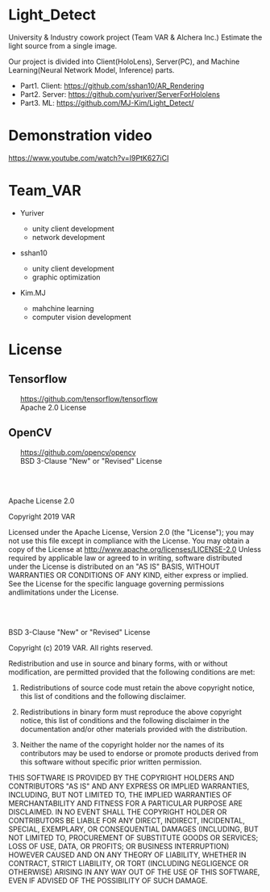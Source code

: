# Light_Detect
University &amp; Industry cowork project (Team VAR &amp; Alchera Inc.)
Estimate the light source from a single image.

Our project is divided into Client(HoloLens), Server(PC), and Machine Learning(Neural Network Model, Inference) parts.
- Part1. Client: https://github.com/sshan10/AR_Rendering
- Part2. Server: https://github.com/yuriver/ServerForHololens
- Part3. ML: https://github.com/MJ-Kim/Light_Detect/

# Demonstration video
https://www.youtube.com/watch?v=I9PtK627iCI

# Team_VAR
- Yuriver 
  - unity client development
  - network development
  
- sshan10
  - unity client development
  - graphic optimization
  
- Kim.MJ
  - mahchine learning
  - computer vision development

# License  
## Tensorflow
&nbsp;&nbsp;&nbsp;&nbsp;&nbsp;&nbsp;https://github.com/tensorflow/tensorflow  
&nbsp;&nbsp;&nbsp;&nbsp;&nbsp;&nbsp;Apache 2.0 License  

## OpenCV
&nbsp;&nbsp;&nbsp;&nbsp;&nbsp;&nbsp;https://github.com/opencv/opencv  
&nbsp;&nbsp;&nbsp;&nbsp;&nbsp;&nbsp;BSD 3-Clause "New" or "Revised" License  

<br>
<br>

Apache License 2.0

Copyright 2019 VAR


Licensed under the Apache License, Version 2.0 (the "License");
you may not use this file except in compliance with the License.
You may obtain a copy of the License at
http://www.apache.org/licenses/LICENSE-2.0
Unless required by applicable law or agreed to in writing, software
distributed under the License is distributed on an "AS IS" BASIS,
WITHOUT WARRANTIES OR CONDITIONS OF ANY KIND, either express or implied.
See the License for the specific language governing permissions andlimitations under the License.  

<br>
<br>

BSD 3-Clause "New" or "Revised" License

Copyright (c) 2019 VAR. All rights reserved.

Redistribution and use in source and binary forms, with or without modification, are permitted provided that the following conditions are met:

1. Redistributions of source code must retain the above copyright notice, this list of conditions and the following disclaimer.

2. Redistributions in binary form must reproduce the above copyright notice, this list of conditions and the following disclaimer in the documentation and/or other materials provided with the distribution.

3. Neither the name of the copyright holder nor the names of its contributors may be used to endorse or promote products derived from this software without specific prior written permission.

THIS SOFTWARE IS PROVIDED BY THE COPYRIGHT HOLDERS AND CONTRIBUTORS "AS IS" AND ANY EXPRESS OR IMPLIED WARRANTIES, INCLUDING, BUT NOT LIMITED TO, THE IMPLIED WARRANTIES OF MERCHANTABILITY AND FITNESS FOR A PARTICULAR PURPOSE ARE DISCLAIMED. IN NO EVENT SHALL THE COPYRIGHT HOLDER OR CONTRIBUTORS BE LIABLE FOR ANY DIRECT, INDIRECT, INCIDENTAL, SPECIAL, EXEMPLARY, OR CONSEQUENTIAL DAMAGES (INCLUDING, BUT NOT LIMITED TO, PROCUREMENT OF SUBSTITUTE GOODS OR SERVICES; LOSS OF USE, DATA, OR PROFITS; OR BUSINESS INTERRUPTION) HOWEVER CAUSED AND ON ANY THEORY OF LIABILITY, WHETHER IN CONTRACT, STRICT LIABILITY, OR TORT (INCLUDING NEGLIGENCE OR OTHERWISE) ARISING IN ANY WAY OUT OF THE USE OF THIS SOFTWARE, EVEN IF ADVISED OF THE POSSIBILITY OF SUCH DAMAGE.

